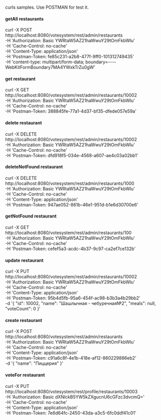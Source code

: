 curls samples. Use POSTMAN for test it.
#### getAll restaurants
curl -X POST \
  http://localhost:8080/votesystem/rest/admin/restaurants \
  -H 'Authorization: Basic YWRtaW5AZ21haWwuY29tOmFkbWlu' \
  -H 'Cache-Control: no-cache' \
  -H 'Content-Type: application/json' \
  -H 'Postman-Token: fe85c231-a2b8-477f-9ff0-101312749435' \
  -H 'content-type: multipart/form-data; boundary=----WebKitFormBoundary7MA4YWxkTrZu0gW'
  
#### get restaurant
curl -X GET \
  http://localhost:8080/votesystem/rest/admin/restaurants/10002 \
  -H 'Authorization: Basic YWRtaW5AZ21haWwuY29tOmFkbWlu' \
  -H 'Cache-Control: no-cache' \
  -H 'Postman-Token: 388845fe-77a1-4d37-bf35-dfede057e59a'
  
#### delete restaurant
curl -X DELETE \
  http://localhost:8080/votesystem/rest/admin/restaurants/10002 \
  -H 'Authorization: Basic YWRtaW5AZ21haWwuY29tOmFkbWlu' \
  -H 'Cache-Control: no-cache' \
  -H 'Postman-Token: dfd918f5-034e-4568-a607-ae4c03a02bb1'
  
#### deleteNotFound restaurant
curl -X DELETE \
  http://localhost:8080/votesystem/rest/admin/restaurants/1000 \
  -H 'Authorization: Basic YWRtaW5AZ21haWwuY29tOmFkbWlu' \
  -H 'Cache-Control: no-cache' \
  -H 'Content-Type: application/json' \
  -H 'Postman-Token: 947ae052-861b-46e1-951d-b1e6d30700e6'
  
#### getNotFound restaurant
curl -X GET \
  http://localhost:8080/votesystem/rest/admin/restaurants/100 \
  -H 'Authorization: Basic YWRtaW5AZ21haWwuY29tOmFkbWlu' \
  -H 'Cache-Control: no-cache' \
  -H 'Postman-Token: cefef5a3-acdc-4b37-9c97-ca2ef7ce132b'
  
#### update restaurant
curl -X PUT \
  http://localhost:8080/votesystem/rest/admin/restaurants/10002 \
  -H 'Authorization: Basic YWRtaW5AZ21haWwuY29tOmFkbWlu' \
  -H 'Cache-Control: no-cache' \
  -H 'Content-Type: application/json' \
  -H 'Postman-Token: 95b4d5fb-95a6-454f-ac98-b3b3a4b29bb2' \
  -d '{
    "id": 10002,
    "name": "Шашлычная - чебуречная№2",
    "meals": null,
    "voteCount": 0
	}'
#### create restaurant
curl -X POST \
  http://localhost:8080/votesystem/rest/admin/restaurants \
  -H 'Authorization: Basic YWRtaW5AZ21haWwuY29tOmFkbWlu' \
  -H 'Cache-Control: no-cache' \
  -H 'Content-Type: application/json' \
  -H 'Postman-Token: c91a6c8f-4e1b-418e-af12-860229886eb2' \
  -d '{
    "name": "Пиццерия"
	}'
	
#### voteFor restaurant
curl -X PUT \
  http://localhost:8080/votesystem/rest/profile/restaurants/10003 \
  -H 'Authorization: Basic dXNlckB5YW5kZXgucnU6cGFzc3dvcmQ=' \
  -H 'Cache-Control: no-cache' \
  -H 'Content-Type: application/json' \
  -H 'Postman-Token: 7e6d64fc-2450-43da-a3c5-6fc0ddf41c01'
  
